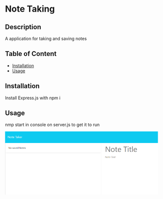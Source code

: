   # Note Taking

  
  

  ## Description
  A application for taking and saving notes

  ## Table of Content
  * [Installation](#installation)
  * [Usage](#usage)

  ## Installation
  Install Express.js with npm i
  
  ## Usage
  nmp start in console on server.js to get it to run

  ![Note](./assets/note.png)